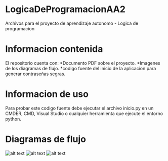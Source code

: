 # LogicaDeProgramacionAA2
Archivos para el proyecto de aprendizaje autonomo - Logica de programacion

# Informacion contenida
El repositorio cuenta con:
    *Documento PDF sobre el proyecto.
    *Imagenes de los diagramas de flujo.
    *codigo fuente del inicio de la aplicacion para generar contraseñas segras.

# Informacion de uso
Para probar este codigo fuente debe ejecutar el archivo inicio.py en un CMDER, CMD, Visual Studio o cualquier herramienta que ejecute el entorno python.

# Diagramas de flujo
![alt text](https://github.com/Evasquez09/LogicaDeProgramacionAA2/blob/7a12a91f3aab5cb9b9e9119afc2386e3bff79146/1%20Diagrama%20de%20flujo%20(obtener_longitud_contrasena()).jpg?raw=true)
![alt text](https://github.com/Evasquez09/LogicaDeProgramacionAA2/blob/7a12a91f3aab5cb9b9e9119afc2386e3bff79146/2%20Diagrama%20de%20flujo%20(obtener_algoritmo_cifrado()).jpg?raw=true)
![alt text](https://github.com/Evasquez09/LogicaDeProgramacionAA2/blob/7a12a91f3aab5cb9b9e9119afc2386e3bff79146/3%20Diagrama%20de%20flujo%20(generar_contrase%C3%B1a_segura(parametro1%2Cparametro2)).jpg?raw=true)
